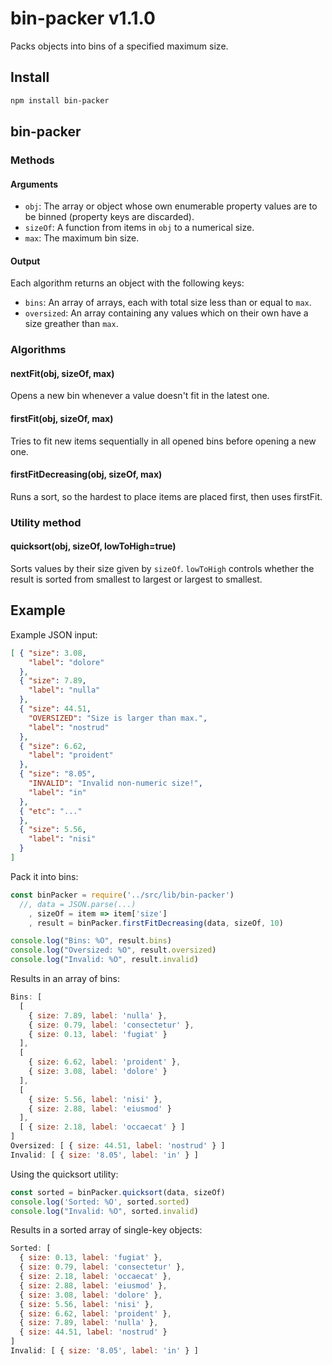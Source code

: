 # bin-packer v1.1.0

Packs objects into bins of a specified maximum size.

## Install

```bash
npm install bin-packer
```

## bin-packer

### Methods

#### Arguments
- `obj`: The array or object whose own enumerable property values are to be binned (property keys are discarded).
- `sizeOf`: A function from items in `obj` to a numerical size.
- `max`: The maximum bin size.

#### Output
Each algorithm returns an object with the following keys:
- `bins`: An array of arrays, each with total size less than or equal to `max`.
- `oversized`: An array containing any values which on their own have a size greather than `max`.

### Algorithms

#### nextFit(obj, sizeOf, max)
Opens a new bin whenever a value doesn't fit in the latest one.

#### firstFit(obj, sizeOf, max)
Tries to fit new items sequentially in all opened bins before opening a new one.

#### firstFitDecreasing(obj, sizeOf, max)
Runs a sort, so the hardest to place items are placed first, then uses firstFit.

### Utility method

#### quicksort(obj, sizeOf, lowToHigh=true)
Sorts values by their size given by `sizeOf`. `lowToHigh` controls whether the result is sorted from smallest to largest or largest to smallest.


## Example
Example JSON input:
```json
[ { "size": 3.08,
    "label": "dolore"
  },
  { "size": 7.89,
    "label": "nulla"
  },
  { "size": 44.51,
    "OVERSIZED": "Size is larger than max.",
    "label": "nostrud"
  },
  { "size": 6.62,
    "label": "proident"
  },
  { "size": "8.05",
    "INVALID": "Invalid non-numeric size!",
    "label": "in"
  },
  { "etc": "..."
  },
  { "size": 5.56,
    "label": "nisi"
  }
]
```
Pack it into bins:
```js
const binPacker = require('../src/lib/bin-packer')
  //, data = JSON.parse(...)
    , sizeOf = item => item['size']
    , result = binPacker.firstFitDecreasing(data, sizeOf, 10)

console.log("Bins: %O", result.bins)
console.log("Oversized: %O", result.oversized)
console.log("Invalid: %O", result.invalid)
```
Results in an array of bins:
```js
Bins: [
  [
    { size: 7.89, label: 'nulla' },
    { size: 0.79, label: 'consectetur' },
    { size: 0.13, label: 'fugiat' }
  ],
  [
    { size: 6.62, label: 'proident' },
    { size: 3.08, label: 'dolore' }
  ],
  [
    { size: 5.56, label: 'nisi' },
    { size: 2.88, label: 'eiusmod' }
  ],
  [ { size: 2.18, label: 'occaecat' } ]
]
Oversized: [ { size: 44.51, label: 'nostrud' } ]
Invalid: [ { size: '8.05', label: 'in' } ]
```

Using the quicksort utility:
```js
const sorted = binPacker.quicksort(data, sizeOf)
console.log('Sorted: %O', sorted.sorted)
console.log("Invalid: %O", sorted.invalid)
```
Results in a sorted array of single-key objects:
```js
Sorted: [
  { size: 0.13, label: 'fugiat' },
  { size: 0.79, label: 'consectetur' },
  { size: 2.18, label: 'occaecat' },
  { size: 2.88, label: 'eiusmod' },
  { size: 3.08, label: 'dolore' },
  { size: 5.56, label: 'nisi' },
  { size: 6.62, label: 'proident' },
  { size: 7.89, label: 'nulla' },
  { size: 44.51, label: 'nostrud' }
]
Invalid: [ { size: '8.05', label: 'in' } ]
```
